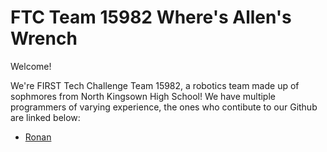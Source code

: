 # FTC Team 15982 Where's Allen's Wrench
Welcome!

We're FIRST Tech Challenge Team 15982, a robotics team made up of sophmores from North Kingsown High School! We have multiple programmers of varying experience, the ones who contibute to our Github are linked below:

* [Ronan](https://github.com/spacechickenrobot)
